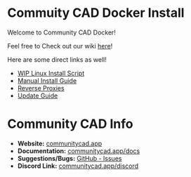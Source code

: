 # Commuity CAD Docker Install

Welcome to Community CAD Docker!

Feel free to Check out our wiki [here](https://github.com/CommunityCAD/docker-community-cad/wiki)!

Here are some direct links as well!
- [WIP Linux Install Script](https://github.com/CommunityCAD/docker-community-cad/wiki/%5BWIP%5D-Install-Script)
- [Manual Install Guide](https://github.com/CommunityCAD/docker-community-cad/wiki/Manual-Install-Guide)
- [Reverse Proxies](https://github.com/CommunityCAD/docker-community-cad/wiki/Reverse-Proxies)
- [Update Guide](https://github.com/CommunityCAD/docker-community-cad/wiki/Update-Guide)

# Community CAD Info

- **Website:** [communitycad.app](https://communitycad.app)
- **Documentation:** [communitycad.app/docs](https://communitycad.app/docks)
- **Suggestions/Bugs:** [GitHub - Issues](https://github.com/CommunityCAD/CommunityCAD/issues/new/choose)
- **Discord Link:** [communitycad.app/discord](https://communitycad.app/discord)








